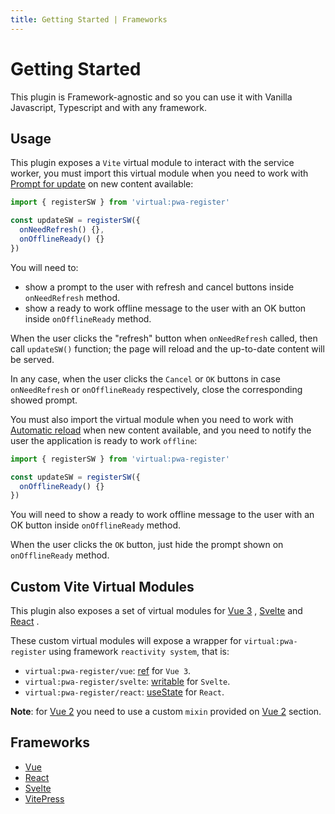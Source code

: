 ```yaml
---
title: Getting Started | Frameworks
---
```


# Getting Started 

This plugin is Framework-agnostic and so you can use it with Vanilla Javascript, Typescript and with any framework.

## Usage

This plugin exposes a `Vite` virtual module to interact with the service worker, you must import this virtual module 
when you need to work with [Prompt for update](/guide/prompt-for-update.html) on new content available:

```ts
import { registerSW } from 'virtual:pwa-register'

const updateSW = registerSW({
  onNeedRefresh() {},
  onOfflineReady() {}
})
```

You will need to:
- show a prompt to the user with refresh and cancel buttons inside `onNeedRefresh` method.
- show a ready to work offline message to the user with an OK button inside `onOfflineReady` method.

When the user clicks the "refresh" button when `onNeedRefresh` called, then call `updateSW()` function; the page will
reload and the up-to-date content will be served.

In any case, when the user clicks the `Cancel` or `OK` buttons in case `onNeedRefresh` or `onOfflineReady` respectively,
close the corresponding showed prompt.

You must also import the virtual module when you need to work with [Automatic reload](/guide/auto-update.html) when new
content available, and you need to notify the user the application is ready to work `offline`:

```ts
import { registerSW } from 'virtual:pwa-register'

const updateSW = registerSW({
  onOfflineReady() {}
})
```

You will need to show a ready to work offline message to the user with an OK button inside `onOfflineReady` method.

When the user clicks the `OK` button, just hide the prompt shown on `onOfflineReady` method.

## Custom Vite Virtual Modules

This plugin also exposes a set of virtual modules for [Vue 3](https://v3.vuejs.org/) <outbound-link />, 
[Svelte](https://svelte.dev/docs) <outbound-link /> and [React](https://reactjs.org/) <outbound-link />.  

These custom virtual modules will expose a wrapper for `virtual:pwa-register` using framework `reactivity system`, that is:
- `virtual:pwa-register/vue`: [ref](https://v3.vuejs.org/api/refs-api.html#ref) <outbound-link /> for `Vue 3`.
- `virtual:pwa-register/svelte`: [writable](https://svelte.dev/docs#writable) <outbound-link /> for `Svelte`.
- `virtual:pwa-register/react`: [useState](https://reactjs.org/docs/hooks-reference.html#usestate) <outbound-link /> for `React`.

**Note**: for [Vue 2](https://vuejs.org/) <outbound-link /> you need to use a custom `mixin` provided on 
[Vue 2](/frameworks/vue.html#vue-2) section.

## Frameworks

- [Vue](/frameworks/vue)
- [React](/frameworks/react)
- [Svelte](/frameworks/svelte)
- [VitePress](/frameworks/vitepress)
